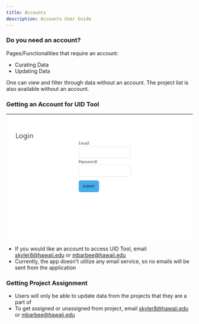 ```yaml
---
title: Accounts
description: Accounts User Guide
---
```


### Do you need an account?
Pages/Functionalities that require an account:
 - Curating Data
 - Updating Data

 One can view and filter through data without an account. The project list is also available without an account.

### Getting an Account for UID Tool
![Login Page](../../../../../assets/uid-tool/uid-tool-08.png)
 - If you would like an account to access UID Tool, email skyler8@hawaii.edu or mbarbee@hawaii.edu
 - Currently, the app doesn't utilize any email service, so no emails will be sent from the application

### Getting Project Assignment
- Users will only be able to update data from the projects that they are a part of
- To get assigned or unassigned from project, email skyler8@hawaii.edu or mbarbee@hawaii.edu